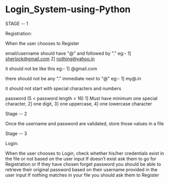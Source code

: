 # Login_System-using-Python

STAGE -- 1

Registration:

When the user chooses to Register

email/username should have "@" and followed by "."
eg:- 1] sherlock@gmail.com 2] nothing@yahoo.in

it should not be like this
eg:- 1] @gmail.com

there should not be any "." immediate next to "@"
eg:- 1] my@.in

it should not start with special characters and numbers

password (5 < password length > 16)
1] Must have minimum one special character,
2] one digit,
3] one uppercase,
4] one lowercase character

Stage -- 2

Once the username and password are validated, store those values in a file

Stage -- 3

Login:

When the user chooses to Login, check whether his/her credentials exist in the file or not based on the user input
If doesn’t exist ask them to go for Registration or
If they have chosen forget password you should be able to retrieve their original password based on their username provided in the user input
If nothing matches in your file you should ask them to Register
